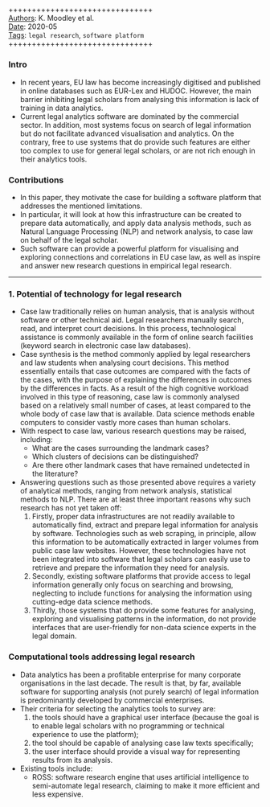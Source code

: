##

+++++++++++++++++++++++++++++++  
<ins>Authors</ins>: K. Moodley et al.  
<ins>Date</ins>: 2020-05  
<ins>Tags</ins>: `legal research`, `software platform`    
+++++++++++++++++++++++++++++++  


### Intro

- In recent years, EU law has become increasingly digitised and published in online databases such as EUR-Lex and HUDOC. However, the main barrier inhibiting legal scholars from analysing this information is lack of training in data analytics.
- Current legal analytics software are dominated by the commercial sector. In addition, most systems focus on search of legal information but do not facilitate advanced visualisation and analytics. On the contrary, free to use systems that do provide such features are either too complex to use for general legal scholars, or are not rich enough in their analytics tools.


### Contributions

- In this paper, they motivate the case for building a software platform that addresses the mentioned limitations.
- In particular, it will look at how this infrastructure can be created to prepare data automatically, and apply data analysis methods, such as Natural Language Processing (NLP) and network analysis, to case law on behalf of the legal scholar.
- Such software can provide a powerful platform for visualising and exploring connections and correlations in EU case law, as well as inspire and answer new research questions in empirical legal research.

***

### 1. Potential of technology for legal research

- Case law traditionally relies on human analysis, that is analysis without software or other technical aid. Legal researchers manually search, read, and interpret court decisions. In this process, technological assistance is commonly available in the form of online search facilities (keyword search in electronic case law databases).
- Case synthesis is the method commonly applied by legal researchers and law students when analysing court decisions. This method essentially entails that case outcomes are compared with the facts of the cases, with the purpose of explaining the differences in outcomes by the differences in facts. As a result of the high cognitive workload involved in this type of reasoning, case law is commonly analysed based on a relatively small number of cases, at least compared to the whole body of case law that is available. Data science methods enable computers to consider vastly more cases than human scholars.
- With respect to case law, various research questions may be raised, including:
  - What are the cases surrounding the landmark cases?
  - Which clusters of decisions can be distinguished?
  - Are there other landmark cases that have remained undetected in the literature?
- Answering questions such as those presented above requires a variety of analytical methods, ranging from network analysis, statistical methods to NLP. There are at least three important reasons why such research has not yet taken off:
  1. Firstly, proper data infrastructures are not readily available to automatically find, extract and prepare legal information for analysis by software. Technologies such as web scraping, in principle, allow this information to be automatically extracted in larger volumes from public case law websites. However, these technologies have not been integrated into software that legal scholars can easily use to retrieve and prepare the information they need for analysis.
  2. Secondly, existing software platforms that provide access to legal information generally only focus on searching and browsing, neglecting to include functions for analysing the information using cutting-edge data science methods.
  3. Thirdly, those systems that do provide some features for analysing, exploring and visualising patterns in the information, do not provide interfaces that are user-friendly for non-data science experts in the legal domain.
  

### Computational tools addressing legal research

- Data analytics has been a profitable enterprise for many corporate organisations in the last decade. The result is that, by far, available software for supporting analysis (not purely search) of legal information is predominantly developed by commercial enterprises.
- Their criteria for selecting the analytics tools to survey are:
  1. the tools should have a graphical user interface (because the goal is to enable legal scholars with no programming or technical experience to use the platform); 
  2. the tool should be capable of analysing case law texts specifically; 
  3. the user interface should provide a visual way for representing results from its analysis.
- Existing tools include:
  - ROSS: software research engine that uses artificial intelligence to semi-automate legal research, claiming to make it more efficient and less expensive.

